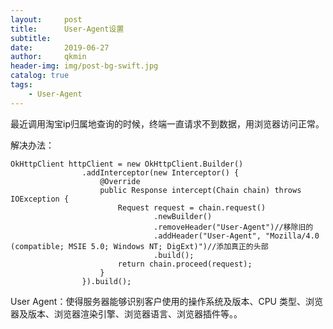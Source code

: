 ```yaml
---
layout:     post
title:      User-Agent设置
subtitle:   
date:       2019-06-27
author:     qkmin
header-img: img/post-bg-swift.jpg
catalog: true
tags:
    - User-Agent
---
```


最近调用淘宝ip归属地查询的时候，终端一直请求不到数据，用浏览器访问正常。

解决办法：

```
OkHttpClient httpClient = new OkHttpClient.Builder()
				.addInterceptor(new Interceptor() {
					@Override
					public Response intercept(Chain chain) throws IOException {
						Request request = chain.request()
								.newBuilder()
								.removeHeader("User-Agent")//移除旧的
								.addHeader("User-Agent", "Mozilla/4.0 (compatible; MSIE 5.0; Windows NT; DigExt)")//添加真正的头部
								.build();
						return chain.proceed(request);
					}
				}).build();
```

User Agent：使得服务器能够识别客户使用的操作系统及版本、CPU 类型、浏览器及版本、浏览器渲染引擎、浏览器语言、浏览器插件等。。



